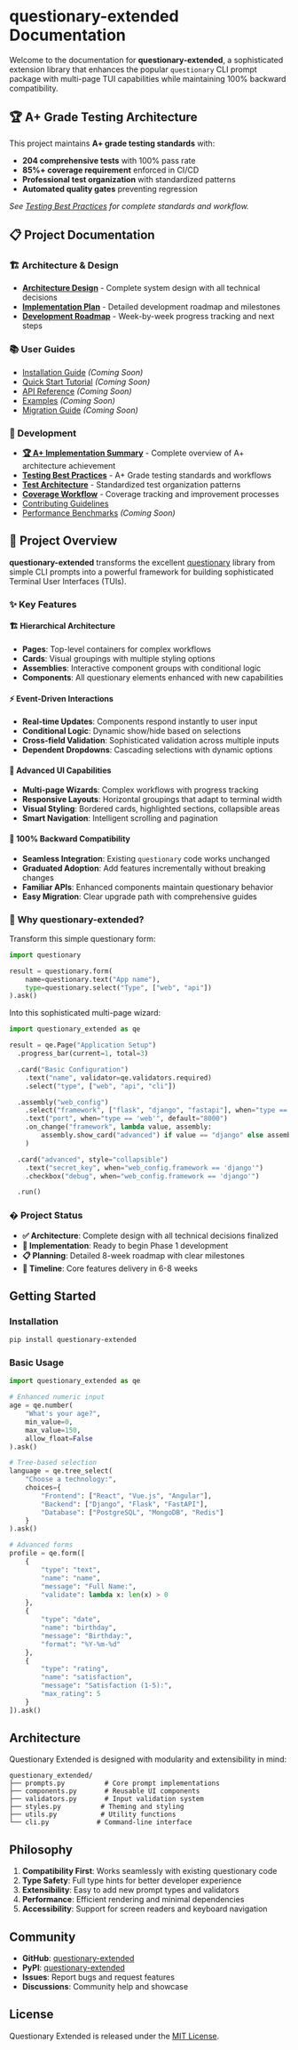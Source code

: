 # questionary-extended Documentation

Welcome to the documentation for **questionary-extended**, a sophisticated extension library that enhances the popular `questionary` CLI prompt package with multi-page TUI capabilities while maintaining 100% backward compatibility.

## 🏆 **A+ Grade Testing Architecture**

This project maintains **A+ grade testing standards** with:

- **204 comprehensive tests** with 100% pass rate
- **85%+ coverage requirement** enforced in CI/CD
- **Professional test organization** with standardized patterns
- **Automated quality gates** preventing regression

_See [Testing Best Practices](TESTING_BEST_PRACTICES.md) for complete standards and workflow._

## 📋 Project Documentation

### 🏗️ Architecture & Design

- **[Architecture Design](architecture-design.md)** - Complete system design with all technical decisions
- **[Implementation Plan](implementation-plan.md)** - Detailed development roadmap and milestones
- **[Development Roadmap](development-roadmap.md)** - Week-by-week progress tracking and next steps

### 📚 User Guides

- [Installation Guide](installation.md) _(Coming Soon)_
- [Quick Start Tutorial](quickstart.md) _(Coming Soon)_
- [API Reference](api/index.md) _(Coming Soon)_
- [Examples](examples/index.md) _(Coming Soon)_
- [Migration Guide](migration.md) _(Coming Soon)_

### 🤝 Development

- **[🏆 A+ Implementation Summary](A_PLUS_IMPLEMENTATION_SUMMARY.md)** - Complete overview of A+ architecture achievement
- **[Testing Best Practices](TESTING_BEST_PRACTICES.md)** - A+ Grade testing standards and workflows
- **[Test Architecture](TEST_ARCHITECTURE.md)** - Standardized test organization patterns
- **[Coverage Workflow](coverage-workflow.md)** - Coverage tracking and improvement processes
- [Contributing Guidelines](../CONTRIBUTING.md)
- [Performance Benchmarks](benchmarks.md) _(Coming Soon)_

## 🎯 Project Overview

**questionary-extended** transforms the excellent [questionary](https://github.com/tmbo/questionary) library from simple CLI prompts into a powerful framework for building sophisticated Terminal User Interfaces (TUIs).

### ✨ Key Features

#### 🏗️ **Hierarchical Architecture**

- **Pages**: Top-level containers for complex workflows
- **Cards**: Visual groupings with multiple styling options
- **Assemblies**: Interactive component groups with conditional logic
- **Components**: All questionary elements enhanced with new capabilities

#### ⚡ **Event-Driven Interactions**

- **Real-time Updates**: Components respond instantly to user input
- **Conditional Logic**: Dynamic show/hide based on selections
- **Cross-field Validation**: Sophisticated validation across multiple inputs
- **Dependent Dropdowns**: Cascading selections with dynamic options

#### 🎨 **Advanced UI Capabilities**

- **Multi-page Wizards**: Complex workflows with progress tracking
- **Responsive Layouts**: Horizontal groupings that adapt to terminal width
- **Visual Styling**: Bordered cards, highlighted sections, collapsible areas
- **Smart Navigation**: Intelligent scrolling and pagination

#### 🔗 **100% Backward Compatibility**

- **Seamless Integration**: Existing `questionary` code works unchanged
- **Graduated Adoption**: Add features incrementally without breaking changes
- **Familiar APIs**: Enhanced components maintain questionary behavior
- **Easy Migration**: Clear upgrade path with comprehensive guides

### 🚀 **Why questionary-extended?**

Transform this simple questionary form:

```python
import questionary

result = questionary.form(
    name=questionary.text("App name"),
    type=questionary.select("Type", ["web", "api"])
).ask()
```

Into this sophisticated multi-page wizard:

```python
import questionary_extended as qe

result = qe.Page("Application Setup")
  .progress_bar(current=1, total=3)

  .card("Basic Configuration")
    .text("name", validator=qe.validators.required)
    .select("type", ["web", "api", "cli"])

  .assembly("web_config")
    .select("framework", ["flask", "django", "fastapi"], when="type == 'web'")
    .text("port", when="type == 'web'", default="8000")
    .on_change("framework", lambda value, assembly:
        assembly.show_card("advanced") if value == "django" else assembly.hide_card("advanced")
    )

  .card("advanced", style="collapsible")
    .text("secret_key", when="web_config.framework == 'django'")
    .checkbox("debug", when="web_config.framework == 'django'")

  .run()
```

### � **Project Status**

- **✅ Architecture**: Complete design with all technical decisions finalized
- **🚧 Implementation**: Ready to begin Phase 1 development
- **📋 Planning**: Detailed 8-week roadmap with clear milestones
- **🎯 Timeline**: Core features delivery in 6-8 weeks

## Getting Started

### Installation

```bash
pip install questionary-extended
```

### Basic Usage

```python
import questionary_extended as qe

# Enhanced numeric input
age = qe.number(
    "What's your age?",
    min_value=0,
    max_value=150,
    allow_float=False
).ask()

# Tree-based selection
language = qe.tree_select(
    "Choose a technology:",
    choices={
        "Frontend": ["React", "Vue.js", "Angular"],
        "Backend": ["Django", "Flask", "FastAPI"],
        "Database": ["PostgreSQL", "MongoDB", "Redis"]
    }
).ask()

# Advanced forms
profile = qe.form([
    {
        "type": "text",
        "name": "name",
        "message": "Full Name:",
        "validate": lambda x: len(x) > 0
    },
    {
        "type": "date",
        "name": "birthday",
        "message": "Birthday:",
        "format": "%Y-%m-%d"
    },
    {
        "type": "rating",
        "name": "satisfaction",
        "message": "Satisfaction (1-5):",
        "max_rating": 5
    }
]).ask()
```

## Architecture

Questionary Extended is designed with modularity and extensibility in mind:

```
questionary_extended/
├── prompts.py          # Core prompt implementations
├── components.py       # Reusable UI components
├── validators.py       # Input validation system
├── styles.py          # Theming and styling
├── utils.py           # Utility functions
└── cli.py            # Command-line interface
```

## Philosophy

1. **Compatibility First**: Works seamlessly with existing questionary code
2. **Type Safety**: Full type hints for better developer experience
3. **Extensibility**: Easy to add new prompt types and validators
4. **Performance**: Efficient rendering and minimal dependencies
5. **Accessibility**: Support for screen readers and keyboard navigation

## Community

- **GitHub**: [questionary-extended](https://github.com/yourusername/questionary-extended)
- **PyPI**: [questionary-extended](https://pypi.org/project/questionary-extended/)
- **Issues**: Report bugs and request features
- **Discussions**: Community help and showcase

## License

Questionary Extended is released under the [MIT License](../LICENSE).
